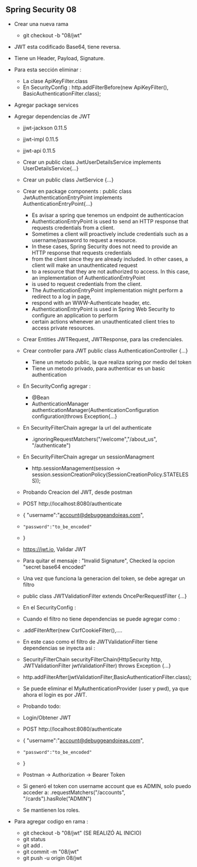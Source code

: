 ## Spring Security 08
- Crear una nueva rama 
  - git checkout -b "08/jwt"

- JWT esta codificado Base64, tiene reversa.
- Tiene un Header, Payload, Signature.

- Para esta sección eliminar :
  - La clase ApiKeyFilter.class
  - En SecurityConfig : http.addFilterBefore(new ApiKeyFilter(), BasicAuthenticationFilter.class);
  
- Agregar package services

- Agregar dependencias de JWT
  - jjwt-jackson  0.11.5
  - jjwt-impl     0.11.5
  - jjwt-api      0.11.5
  - Crear un public class JwtUserDetailsService implements UserDetailsService{...}
  - Crear un public class JwtService {...}
  - Crear en package components : public class JwtAuthenticationEntryPoint implements AuthenticationEntryPoint{...} 
    - Es avisar a spring que tenemos un endpoint de authenticacion
    - AuthenticationEntryPoint is used to send an HTTP response that requests credentials from a client.
    - Sometimes a client will proactively include credentials such as a username/password to request a resource. 
    - In these cases, Spring Security does not need to provide an HTTP response that requests credentials 
    - from the client since they are already included. In other cases, a client will make an unauthenticated request
    - to a resource that they are not authorized to access. In this case, an implementation of AuthenticationEntryPoint 
    - is used to request credentials from the client.
    - The AuthenticationEntryPoint implementation might perform a redirect to a log in page, 
    - respond with an WWW-Authenticate header, etc.
    - AuthenticationEntryPoint is used in Spring Web Security to configure an application to perform 
    - certain actions whenever an unauthenticated client tries to access private resources.
    
  - Crear Entities JWTRequest, JWTResponse, para las credenciales.
  
  - Crear controller para JWT public class AuthenticationController {...}
    - Tiene un metodo public, la que realiza spring por medio del token
    - Tiene un metodo privado, para authenticar es un basic authentication
  
  - En SecurityConfig agregar : 
    - @Bean
    - AuthenticationManager authenticationManager(AuthenticationConfiguration configuration)throws Exception{...}
  - En SecurityFilterChain agregar la url del authenticate
    - .ignoringRequestMatchers("/welcome","/about_us", "/authenticate") 
  - En SecurityFilterChain agregar un sessionManagment
    - http.sessionManagement(session -> session.sessionCreationPolicy(SessionCreationPolicy.STATELESS)); 

  - Probando Creacion del JWT, desde postman
  - POST        http://localhost:8080/authenticate
  -  {  "username":"account@debuggeandoieas.com",
  -     "password":"to_be_encoded"
  -  }
  - https://jwt.io,  Validar JWT
  - Para quitar el mensaje : "Invalid Signature", Checked la opcion "secret base64 encoded"

  - Una vez que funciona la generacion del token, se debe agregar un filtro
  - public class JWTValidationFilter extends OncePerRequestFilter {...}
  - En el SecurityConfig :
  - Cuando el filtro no tiene dependencias se puede agregar como :
  - .addFilterAfter(new CsrfCookieFilter(),....
  - En este caso como el filtro de JWTValidationFilter tiene dependencias se inyecta asi :
  - SecurityFilterChain securityFilterChain(HttpSecurity http, JWTValidationFilter jwtValidationFilter) throws Exception {...}
  - http.addFilterAfter(jwtValidationFilter,BasicAuthenticationFilter.class);
  
  - Se puede eliminar el MyAuthenticationProvider (user y pwd), ya que ahora el login es por JWT.
  
  - Probando todo:
  - Login/Obtener JWT
  - POST        http://localhost:8080/authenticate
  -  {  "username":"account@debuggeandoieas.com",
  -     "password":"to_be_encoded"
  -  }
  - Postman -> Authorization -> Bearer Token
  - Si generó el token con username account que es ADMIN, solo puedo acceder a: .requestMatchers("/accounts", "/cards").hasRole("ADMIN")
  - Se mantienen los roles.

- Para agregar codigo en rama :
  - git checkout -b "08/jwt"  (SE REALIZÓ AL INICIO)
  - git status
  - git add .
  - git commit -m "08/jwt"
  - git push -u origin 08/jwt
